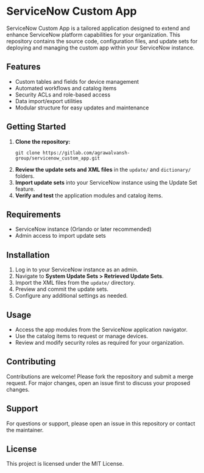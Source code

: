 
# ServiceNow Custom App

ServiceNow Custom App is a tailored application designed to extend and enhance ServiceNow platform capabilities for your organization. This repository contains the source code, configuration files, and update sets for deploying and managing the custom app within your ServiceNow instance.

## Features

- Custom tables and fields for device management
- Automated workflows and catalog items
- Security ACLs and role-based access
- Data import/export utilities
- Modular structure for easy updates and maintenance

## Getting Started

1. **Clone the repository:**
	```
	git clone https://gitlab.com/agrawalvansh-group/servicenow_custom_app.git
	```
2. **Review the update sets and XML files** in the `update/` and `dictionary/` folders.
3. **Import update sets** into your ServiceNow instance using the Update Set feature.
4. **Verify and test** the application modules and catalog items.

## Requirements

- ServiceNow instance (Orlando or later recommended)
- Admin access to import update sets

## Installation

1. Log in to your ServiceNow instance as an admin.
2. Navigate to **System Update Sets > Retrieved Update Sets**.
3. Import the XML files from the `update/` directory.
4. Preview and commit the update sets.
5. Configure any additional settings as needed.

## Usage

- Access the app modules from the ServiceNow application navigator.
- Use the catalog items to request or manage devices.
- Review and modify security roles as required for your organization.

## Contributing

Contributions are welcome! Please fork the repository and submit a merge request. For major changes, open an issue first to discuss your proposed changes.

## Support

For questions or support, please open an issue in this repository or contact the maintainer.

## License

This project is licensed under the MIT License.
